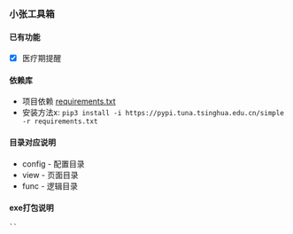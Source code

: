 ### 小张工具箱
#### 已有功能
  - [x] 医疗期提醒

#### 依赖库
  - 项目依赖 [requirements.txt](requirements.txt)
  - 安装方法x:
    `pip3 install -i https://pypi.tuna.tsinghua.edu.cn/simple -r requirements.txt`

#### 目录对应说明
  - config - 配置目录
  - view - 页面目录
  - func - 逻辑目录

#### exe打包说明

    ``

